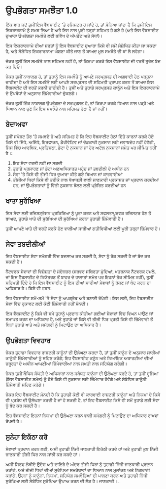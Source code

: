 # ਉਪਭੋਗਤਾ ਸਮਝੌਤਾ 1.0

ਇੱਕ ਵਾਰ ਜਦੋਂ ਤੁਸੀਂ ਇਸ ਵੈੱਬਸਾਈਟ 'ਤੇ ਰਜਿਸਟਰ ਹੋ ਜਾਂਦੇ ਹੋ, ਤਾਂ ਮੰਨਿਆ ਜਾਂਦਾ ਹੈ ਕਿ ਤੁਸੀਂ ਇਸ ਇਕਰਾਰਨਾਮੇ ਨੂੰ ਸਮਝ ਲਿਆ ਹੈ ਅਤੇ ਇਸ ਨਾਲ ਪੂਰੀ ਤਰ੍ਹਾਂ ਸਹਿਮਤ ਹੋ ਗਏ ਹੋ (ਅਤੇ ਇਸ ਵੈੱਬਸਾਈਟ ਦੁਆਰਾ ਉਪਭੋਗਤਾ ਸਮਝੌਤੇ ਲਈ ਭਵਿੱਖ ਦੇ ਅੱਪਡੇਟ ਅਤੇ ਸੋਧਾਂ)।

ਇਸ ਇਕਰਾਰਨਾਮੇ ਦੀਆਂ ਸ਼ਰਤਾਂ ਨੂੰ ਇਸ ਵੈਬਸਾਈਟ ਦੁਆਰਾ ਕਿਸੇ ਵੀ ਸਮੇਂ ਸੰਸ਼ੋਧਿਤ ਕੀਤਾ ਜਾ ਸਕਦਾ ਹੈ, ਅਤੇ ਸੰਸ਼ੋਧਿਤ ਇਕਰਾਰਨਾਮਾ ਘੋਸ਼ਣਾ ਕੀਤੇ ਜਾਣ ਤੋਂ ਬਾਅਦ ਮੂਲ ਸਮਝੌਤੇ ਦੀ ਥਾਂ ਲੈ ਲਵੇਗਾ।

ਜੇਕਰ ਤੁਸੀਂ ਇਸ ਸਮਝੌਤੇ ਨਾਲ ਸਹਿਮਤ ਨਹੀਂ ਹੋ, ਤਾਂ ਕਿਰਪਾ ਕਰਕੇ ਇਸ ਵੈੱਬਸਾਈਟ ਦੀ ਵਰਤੋਂ ਤੁਰੰਤ ਬੰਦ ਕਰ ਦਿਓ।

ਜੇਕਰ ਤੁਸੀਂ ਨਾਬਾਲਗ ਹੋ, ਤਾਂ ਤੁਹਾਨੂੰ ਇਸ ਸਮਝੌਤੇ ਨੂੰ ਆਪਣੇ ਸਰਪ੍ਰਸਤ ਦੀ ਅਗਵਾਈ ਹੇਠ ਪੜ੍ਹਨਾ ਚਾਹੀਦਾ ਹੈ ਅਤੇ ਇਸ ਸਮਝੌਤੇ ਲਈ ਆਪਣੇ ਸਰਪ੍ਰਸਤ ਦੀ ਸਹਿਮਤੀ ਪ੍ਰਾਪਤ ਕਰਨ ਤੋਂ ਬਾਅਦ ਇਸ ਵੈੱਬਸਾਈਟ ਦੀ ਵਰਤੋਂ ਕਰਨੀ ਚਾਹੀਦੀ ਹੈ। ਤੁਸੀਂ ਅਤੇ ਤੁਹਾਡੇ ਸਰਪ੍ਰਸਤ ਕਾਨੂੰਨ ਅਤੇ ਇਸ ਇਕਰਾਰਨਾਮੇ ਦੇ ਉਪਬੰਧਾਂ ਦੇ ਅਨੁਸਾਰ ਜ਼ਿੰਮੇਵਾਰੀਆਂ ਚੁੱਕਣਗੇ।

ਜੇਕਰ ਤੁਸੀਂ ਇੱਕ ਨਾਬਾਲਗ ਉਪਭੋਗਤਾ ਦੇ ਸਰਪ੍ਰਸਤ ਹੋ, ਤਾਂ ਕਿਰਪਾ ਕਰਕੇ ਧਿਆਨ ਨਾਲ ਪੜ੍ਹੋ ਅਤੇ ਧਿਆਨ ਨਾਲ ਚੁਣੋ ਕਿ ਇਸ ਸਮਝੌਤੇ ਨਾਲ ਸਹਿਮਤ ਹੋਣਾ ਹੈ ਜਾਂ ਨਹੀਂ।

## ਬੇਦਾਅਵਾ

ਤੁਸੀਂ ਸਪੱਸ਼ਟ ਤੌਰ 'ਤੇ ਸਮਝਦੇ ਹੋ ਅਤੇ ਸਹਿਮਤ ਹੋ ਕਿ ਇਹ ਵੈਬਸਾਈਟ ਹੇਠਾਂ ਦਿੱਤੇ ਕਾਰਨਾਂ ਕਰਕੇ ਹੋਏ ਕਿਸੇ ਵੀ ਸਿੱਧੇ, ਅਸਿੱਧੇ, ਇਤਫਾਕਨ, ਡੈਰੀਵੇਟਿਵ ਜਾਂ ਦੰਡਕਾਰੀ ਨੁਕਸਾਨ ਲਈ ਜਵਾਬਦੇਹ ਨਹੀਂ ਹੋਵੇਗੀ, ਜਿਸ ਵਿੱਚ ਆਰਥਿਕ, ਪ੍ਰਤਿਸ਼ਠਾ, ਡੇਟਾ ਦੇ ਨੁਕਸਾਨ ਜਾਂ ਹੋਰ ਅਟੱਲ ਨੁਕਸਾਨਾਂ ਸਮੇਤ ਪਰ ਸੀਮਿਤ ਨਹੀਂ ਹੈ।:

1. ਇਹ ਸੇਵਾ ਵਰਤੀ ਨਹੀਂ ਜਾ ਸਕਦੀ
1. ਤੁਹਾਡੇ ਪ੍ਰਸਾਰਣ ਜਾਂ ਡੇਟਾ ਅਣਅਧਿਕਾਰਤ ਪਹੁੰਚ ਜਾਂ ਤਬਦੀਲੀ ਦੇ ਅਧੀਨ ਹਨ
1. ਸੇਵਾ 'ਤੇ ਕਿਸੇ ਵੀ ਤੀਜੀ ਧਿਰ ਦੁਆਰਾ ਕੀਤੇ ਗਏ ਬਿਆਨ ਜਾਂ ਕਾਰਵਾਈਆਂ
1. ਤੀਜੀਆਂ ਧਿਰਾਂ ਕਿਸੇ ਵੀ ਤਰੀਕੇ ਨਾਲ ਧੋਖਾਧੜੀ ਵਾਲੀ ਜਾਣਕਾਰੀ ਪ੍ਰਕਾਸ਼ਤ ਜਾਂ ਪ੍ਰਦਾਨ ਕਰਦੀਆਂ ਹਨ, ਜਾਂ ਉਪਭੋਗਤਾਵਾਂ ਨੂੰ ਵਿੱਤੀ ਨੁਕਸਾਨ ਝੱਲਣ ਲਈ ਪ੍ਰੇਰਿਤ ਕਰਦੀਆਂ ਹਨ

## ਖਾਤਾ ਸੁਰੱਖਿਆ

ਇਸ ਸੇਵਾ ਲਈ ਰਜਿਸਟ੍ਰੇਸ਼ਨ ਪ੍ਰਕਿਰਿਆ ਨੂੰ ਪੂਰਾ ਕਰਨ ਅਤੇ ਸਫਲਤਾਪੂਰਵਕ ਰਜਿਸਟਰ ਹੋਣ ਤੋਂ ਬਾਅਦ, ਤੁਹਾਡੇ ਖਾਤੇ ਦੀ ਸੁਰੱਖਿਆ ਦੀ ਸੁਰੱਖਿਆ ਕਰਨਾ ਤੁਹਾਡੀ ਜ਼ਿੰਮੇਵਾਰੀ ਹੈ।

ਤੁਸੀਂ ਆਪਣੇ ਖਾਤੇ ਦੀ ਵਰਤੋਂ ਕਰਕੇ ਹੋਣ ਵਾਲੀਆਂ ਸਾਰੀਆਂ ਗਤੀਵਿਧੀਆਂ ਲਈ ਪੂਰੀ ਤਰ੍ਹਾਂ ਜ਼ਿੰਮੇਵਾਰ ਹੋ।

## ਸੇਵਾ ਤਬਦੀਲੀਆਂ

ਇਹ ਵੈੱਬਸਾਈਟ ਸੇਵਾ ਸਮੱਗਰੀ ਵਿੱਚ ਬਦਲਾਅ ਕਰ ਸਕਦੀ ਹੈ, ਸੇਵਾ ਨੂੰ ਰੋਕ ਸਕਦੀ ਹੈ ਜਾਂ ਬੰਦ ਕਰ ਸਕਦੀ ਹੈ।

ਨੈੱਟਵਰਕ ਸੇਵਾਵਾਂ ਦੀ ਵਿਸ਼ੇਸ਼ਤਾ ਦੇ ਮੱਦੇਨਜ਼ਰ (ਸਰਵਰ ਸਥਿਰਤਾ ਮੁੱਦਿਆਂ, ਖਤਰਨਾਕ ਨੈੱਟਵਰਕ ਹਮਲੇ, ਜਾਂ ਇਸ ਵੈੱਬਸਾਈਟ ਦੇ ਨਿਯੰਤਰਣ ਤੋਂ ਬਾਹਰ ਦੇ ਹਾਲਾਤਾਂ ਸਮੇਤ ਪਰ ਇਹਨਾਂ ਤੱਕ ਸੀਮਿਤ ਨਹੀਂ), ਤੁਸੀਂ ਸਹਿਮਤੀ ਦਿੰਦੇ ਹੋ ਕਿ ਇਸ ਵੈੱਬਸਾਈਟ ਨੂੰ ਇਸ ਦੀਆਂ ਸਾਰੀਆਂ ਸੇਵਾਵਾਂ ਨੂੰ ਰੋਕਣ ਜਾਂ ਬੰਦ ਕਰਨ ਦਾ ਅਧਿਕਾਰ ਹੈ। ਕਿਸੇ ਵੀ ਵਕਤ.

ਇਹ ਵੈੱਬਸਾਈਟ ਸਮੇਂ-ਸਮੇਂ 'ਤੇ ਸੇਵਾ ਨੂੰ ਅਪਗ੍ਰੇਡ ਅਤੇ ਬਣਾਈ ਰੱਖੇਗੀ। ਇਸ ਲਈ, ਇਹ ਵੈਬਸਾਈਟ ਸੇਵਾ ਵਿੱਚ ਰੁਕਾਵਟ ਲਈ ਕੋਈ ਜ਼ਿੰਮੇਵਾਰੀ ਨਹੀਂ ਮੰਨਦੀ।

ਇਸ ਵੈੱਬਸਾਈਟ ਨੂੰ ਕਿਸੇ ਵੀ ਸਮੇਂ ਤੁਹਾਨੂੰ ਪ੍ਰਦਾਨ ਕੀਤੀਆਂ ਗਈਆਂ ਸੇਵਾਵਾਂ ਵਿੱਚ ਵਿਘਨ ਪਾਉਣ ਜਾਂ ਸਮਾਪਤ ਕਰਨ ਦਾ ਅਧਿਕਾਰ ਹੈ, ਅਤੇ ਤੁਹਾਡੇ ਜਾਂ ਕਿਸੇ ਵੀ ਤੀਜੀ ਧਿਰ ਪ੍ਰਤੀ ਕਿਸੇ ਵੀ ਜ਼ਿੰਮੇਵਾਰੀ ਤੋਂ ਬਿਨਾਂ ਤੁਹਾਡੇ ਖਾਤੇ ਅਤੇ ਸਮੱਗਰੀ ਨੂੰ ਮਿਟਾਉਣ ਦਾ ਅਧਿਕਾਰ ਹੈ।

## ਉਪਭੋਗਤਾ ਵਿਵਹਾਰ

ਜੇਕਰ ਤੁਹਾਡਾ ਵਿਵਹਾਰ ਰਾਸ਼ਟਰੀ ਕਾਨੂੰਨਾਂ ਦੀ ਉਲੰਘਣਾ ਕਰਦਾ ਹੈ, ਤਾਂ ਤੁਸੀਂ ਕਾਨੂੰਨ ਦੇ ਅਨੁਸਾਰ ਸਾਰੀਆਂ ਕਾਨੂੰਨੀ ਜ਼ਿੰਮੇਵਾਰੀਆਂ ਨੂੰ ਸਹਿਣ ਕਰੋਗੇ; ਇਹ ਵੈੱਬਸਾਈਟ ਕਨੂੰਨ ਅਤੇ ਨਿਆਂਇਕ ਅਥਾਰਟੀਆਂ ਦੀਆਂ ਜ਼ਰੂਰਤਾਂ ਦੇ ਅਧੀਨ ਆਪਣੀਆਂ ਜ਼ਿੰਮੇਵਾਰੀਆਂ ਨਾਲ ਸਖਤੀ ਨਾਲ ਸਹਿਯੋਗ ਕਰੇਗੀ।

ਜੇਕਰ ਤੁਸੀਂ ਬੌਧਿਕ ਸੰਪੱਤੀ ਦੇ ਅਧਿਕਾਰਾਂ ਨਾਲ ਸਬੰਧਤ ਕਾਨੂੰਨਾਂ ਦੀ ਉਲੰਘਣਾ ਕਰਦੇ ਹੋ, ਤਾਂ ਤੁਸੀਂ ਦੂਜਿਆਂ (ਇਸ ਵੈੱਬਸਾਈਟ ਸਮੇਤ) ਨੂੰ ਹੋਏ ਕਿਸੇ ਵੀ ਨੁਕਸਾਨ ਲਈ ਜ਼ਿੰਮੇਵਾਰ ਹੋਵੋਗੇ ਅਤੇ ਸੰਬੰਧਿਤ ਕਾਨੂੰਨੀ ਜ਼ਿੰਮੇਵਾਰੀ ਸਹਿਣ ਕਰੋਗੇ।

ਜੇਕਰ ਇਹ ਵੈੱਬਸਾਈਟ ਮੰਨਦੀ ਹੈ ਕਿ ਤੁਹਾਡੀ ਕੋਈ ਵੀ ਕਾਰਵਾਈ ਰਾਸ਼ਟਰੀ ਕਾਨੂੰਨਾਂ ਅਤੇ ਨਿਯਮਾਂ ਦੇ ਕਿਸੇ ਵੀ ਪ੍ਰਬੰਧ ਦੀ ਉਲੰਘਣਾ ਕਰਦੀ ਹੈ ਜਾਂ ਹੋ ਸਕਦੀ ਹੈ, ਤਾਂ ਇਹ ਵੈੱਬਸਾਈਟ ਕਿਸੇ ਵੀ ਸਮੇਂ ਤੁਹਾਡੇ ਲਈ ਸੇਵਾ ਨੂੰ ਬੰਦ ਕਰ ਸਕਦੀ ਹੈ।

ਇਹ ਵੈੱਬਸਾਈਟ ਇਹਨਾਂ ਨਿਯਮਾਂ ਦੀ ਉਲੰਘਣਾ ਕਰਨ ਵਾਲੀ ਸਮੱਗਰੀ ਨੂੰ ਮਿਟਾਉਣ ਦਾ ਅਧਿਕਾਰ ਰਾਖਵਾਂ ਰੱਖਦੀ ਹੈ।

## ਸੁਨੇਹਾ ਇਕੱਠਾ ਕਰੋ

ਸੇਵਾਵਾਂ ਪ੍ਰਦਾਨ ਕਰਨ ਲਈ, ਅਸੀਂ ਤੁਹਾਡੀ ਨਿੱਜੀ ਜਾਣਕਾਰੀ ਇਕੱਠੀ ਕਰਦੇ ਹਾਂ ਅਤੇ ਤੁਹਾਡੀ ਕੁਝ ਨਿੱਜੀ ਜਾਣਕਾਰੀ ਤੀਜੀ ਧਿਰ ਨਾਲ ਸਾਂਝੀ ਕਰ ਸਕਦੇ ਹਾਂ।

ਅਸੀਂ ਸਿਰਫ਼ ਲੋੜੀਂਦੇ ਉਦੇਸ਼ ਅਤੇ ਦਾਇਰੇ ਦੇ ਅੰਦਰ ਤੀਜੀ ਧਿਰਾਂ ਨੂੰ ਤੁਹਾਡੀ ਨਿੱਜੀ ਜਾਣਕਾਰੀ ਪ੍ਰਦਾਨ ਕਰਾਂਗੇ, ਅਤੇ ਤੀਜੀ ਧਿਰਾਂ ਦੀਆਂ ਸੁਰੱਖਿਆ ਸਮਰੱਥਾਵਾਂ ਦਾ ਧਿਆਨ ਨਾਲ ਮੁਲਾਂਕਣ ਅਤੇ ਨਿਗਰਾਨੀ ਕਰਾਂਗੇ, ਉਹਨਾਂ ਨੂੰ ਕਾਨੂੰਨਾਂ, ਨਿਯਮਾਂ, ਸਹਿਯੋਗ ਸਮਝੌਤਿਆਂ ਦੀ ਪਾਲਣਾ ਕਰਨ ਅਤੇ ਤੁਹਾਡੀ ਨਿੱਜੀ ਸੁਰੱਖਿਆ ਲਈ ਸੰਬੰਧਿਤ ਸੁਰੱਖਿਆ ਉਪਾਅ ਕਰਨ ਦੀ ਲੋੜ ਹੈ। ਜਾਣਕਾਰੀ। .
